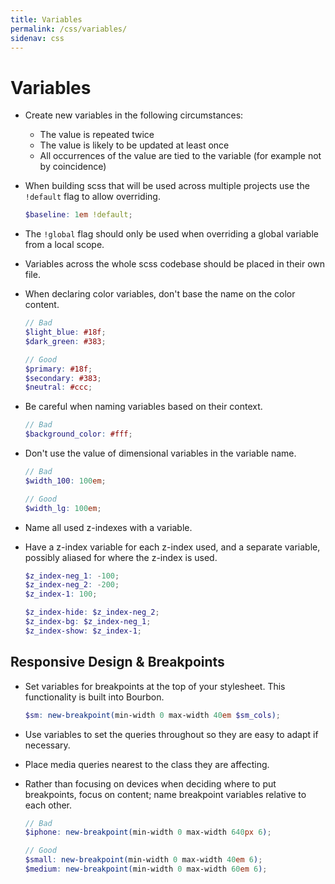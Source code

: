 ```yaml
---
title: Variables
permalink: /css/variables/
sidenav: css
---
```

# Variables
- Create new variables in the following circumstances:
  - The value is repeated twice
  - The value is likely to be updated at least once
  - All occurrences of the value are tied to the variable (for example not by
    coincidence)
- When building scss that will be used across multiple projects use the
  `!default` flag to allow overriding.

  ```scss
  $baseline: 1em !default;
  ```

- The `!global` flag should only be used when overriding a global variable from
  a local scope.
- Variables across the whole scss codebase should be placed in their own file.
- When declaring color variables, don't base the name on the color content.

  ```scss
  // Bad
  $light_blue: #18f;
  $dark_green: #383;

  // Good
  $primary: #18f;
  $secondary: #383;
  $neutral: #ccc;
  ```

- Be careful when naming variables based on their context.

  ```scss
  // Bad
  $background_color: #fff;
  ```

- Don't use the value of dimensional variables in the variable name.

  ```scss
  // Bad
  $width_100: 100em;

  // Good
  $width_lg: 100em;
  ```

- Name all used z-indexes with a variable.
- Have a z-index variable for each z-index used, and a separate variable,
  possibly aliased for where the z-index is used.

  ```scss
  $z_index-neg_1: -100;
  $z_index-neg_2: -200;
  $z_index-1: 100;

  $z_index-hide: $z_index-neg_2;
  $z_index-bg: $z_index-neg_1;
  $z_index-show: $z_index-1;
  ```

## Responsive Design & Breakpoints
- Set variables for breakpoints at the top of your stylesheet. This
  functionality is built into Bourbon.

  ```scss
  $sm: new-breakpoint(min-width 0 max-width 40em $sm_cols);
  ```

- Use variables to set the queries throughout so they are easy to adapt if
  necessary.
- Place media queries nearest to the class they are affecting.
- Rather than focusing on devices when deciding where to put breakpoints, focus
  on content; name breakpoint variables relative to each other.

  ```scss
  // Bad
  $iphone: new-breakpoint(min-width 0 max-width 640px 6);

  // Good
  $small: new-breakpoint(min-width 0 max-width 40em 6);
  $medium: new-breakpoint(min-width 0 max-width 60em 6);
  ```

